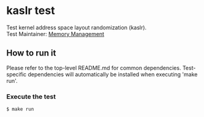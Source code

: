 # kaslr test
Test kernel address space layout randomization (kaslr). \
Test Maintainer: [Memory Management](mailto:mm-qe@redhat.com)

## How to run it
Please refer to the top-level README.md for common dependencies. Test-specific dependencies will automatically be installed when executing 'make run'.

### Execute the test
```bash
$ make run
```
